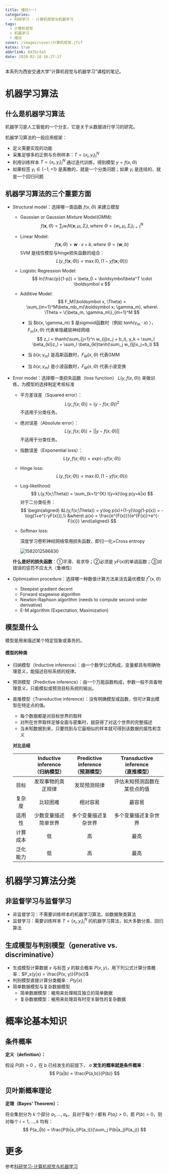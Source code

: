 ```yaml
---
title: 绪论(一)
categories:
  - 科研学习 - 计算机视觉与机器学习
tags:
  - 计算机视觉
  - 机器学习
  - 绪论
cover: /images/cover/计算机视觉.jfif
katex: true
abbrlink: 8435c4a5
date: 2020-02-18 16:27:17
---
```



本系列为西安交通大学“计算机视觉与机器学习”课程的笔记。

# 机器学习算法

## 什么是机器学习算法

机器学习是人工智能的一个分支，它是关于从数据进行学习的研究。

机器学习算法的一般应用框架：

- 定义需要实现的功能
- 采集足够多的正例与负例样本：$T=\{x_i, y_i\}_l^N$
- 利用训练样本 $T=\{x_i, y_i\}_l^N$ 通过迭代训练，得到模型 $y = f(x, \Theta)$
- 如果标签 $y_i \in \{-1, +1\}$ 是离散的，就是一个分类问题；如果 $y_i$ 是连续的，就是一个回归问题

## 机器学习算法的三个重要方面

- Structural model：选择哪一类函数 $f(x, \Theta)$ 来建立模型

  - Gaussian or Gaussian Mixture Model(GMM):
    $$
    f(\boldsymbol x, \Theta) = \sum_i{w_iN(\boldsymbol x; \mu_i, \Sigma_i)}, where\ \Theta = \{w_i, \mu_i, \Sigma_i\}_{i=1}^N
    $$

  - Linear Model:
    $$
    f(\boldsymbol x,\Theta) = \boldsymbol w\cdot x+b, where\ \Theta = \{\boldsymbol w,b\}
    $$
    SVM 是线性模型与hinge损失函数的组合：
    $$
    L(y,f(\boldsymbol x;\Theta)) = \max(0,(1-yf(\boldsymbol x;\Theta)))
    $$

  - Logistic Regression Model:
    $$
    ln(\frac{p}{1-p}) = \beta_0 + \boldsymbol\beta^T \cdot \boldsymbol x
    $$

  - Additive Model:
    $$
    F_M(\boldsymbol x, \Theta) = \sum_{m=1}^M\beta_mb_m(\boldsymbol x; \gamma_m), where\ \Theta = \{\beta_m, \gamma_m\}_{m=1}^M
    $$

    - 当 $b(x, \gamma_m) $ 是sigmoid函数时（例如 $tanh(\gamma_m \cdot x)$ ），$F_m(x, \Theta)$ 代表单隐藏层神经网络
      $$
      z_i = thanh(\sum_{j=1}^n w_{ij}x_j + b_i), y_k = \sum_l \beta_{kl}z_l = \sum_l \beta_{kl}tanh(\sum_j w_{lj}x_j+b_l)
      $$

    - 当 $b(x; \gamma_m)$ 是高斯函数时，$F_M(x,\Theta)$ 代表GMM
    - 当 $b(x; \gamma_m)$ 是小波函数时，$F_M(x,\Theta)$ 代表小波变换

- Error model：选择哪一类损失函数（loss function） $L(y, f(x, \Theta))$ 来做训练，为模型的选择制定考核标准

  - 平方差误差（Squared error）：
    $$
    L(y,f(x;\Theta)) = (y-f(x;\Theta))^2
    $$
    不适用于分类任务。

  - 绝对误差（Absolute error）：
    $$
    L(y,f(x;\Theta)) = ||y-f(x;\Theta)||
    $$
    不适用于分类任务。

  - 指数误差（Exponential loss）：
    $$
    L(y,f(x;\Theta)) = exp(-yf(x;\Theta))
    $$

  - Hinge loss:
    $$
    L(y,f(x;\Theta)) = \max(0, (1-yf(x;\Theta)))
    $$

  - Log-likelihood:
    $$
    L(y,f(x;\Theta)) = \sum_{k=1}^{K} I(y=k)\log p(y=k|x)
    $$
    对于二分类任务：
    $$
    \begin{aligned}
    &L(y,f(x;\Theta)) = y\log p(x)+(1-y)\log(1-p(x)) = -\log(1+e^{-yF(x)}),\\
    &where\ p(x) = \frac{e^{F(x)}}{e^{F(x)}+e^{-F(x)}}
    \end{aligned}
    $$

  - Softmax loss:

    深度学习卷积神经网络常用损失函数，即归一化+Cross entropy

    ![1582012586830](/images/绪论-一/1582012586830.png)

  **什么是好的损失函数**：①平滑、易求导；②必须是 $yF(x)$的单调函数；③对错误的惩罚不应太大（鲁棒性）

- Optimization procedure：选择哪一种数值计算方法来活去最优模型 $f^*(x, \Theta)$

  - Steepest gradient decent
  - Forward stagewise algorithm
  - Newton-Raphson algorithm (needs to compute second-order derivative)
  - E-M algorithm (Expectation, Maximization)

## 模型是什么

模型是用来描述某个特定现象或事务的。

#### 模型的种类

- 归纳模型（Inductive inference）：由一个数学公式构成，变量都具有明确物理意义，能描述目标系统的规律。

- 预测模型（Predictive inference）：由一个万能函数构成，参数一般不具备物理意义，只能模拟或预测目标系统的输出。

- 直推模型（Transductive inference）：没有明确模型或函数，但可计算出模型在特定点的值。

  - 每个数据都是对目标世界的取样
  - 对所在世界取样足够全面与密集时，就获得了对这个世界的完整描述
  - 当未知数据到来，只要找到与它最相似的样本就可得到该数据的属性和含义

  **对比总结**

  |          | Inductive inference<br />（归纳模型） | Predictive inference<br />（预测模型） | Transductive inference<br />（直推模型） |
  | :------: | :-----------------------------------: | :------------------------------------: | :--------------------------------------: |
  |   目标   |          发现事物的真正规律           |              发现预测规律              |       评估未知预测函数在某些点的值       |
  |  复杂度  |               比较困难                |                相对容易                |                  最容易                  |
  |  适用性  |         少数变量描述简单世界          |          多个变量描述复杂世界          |           多个变量描述复杂世界           |
  | 计算成本 |                  低                   |                   高                   |                   最高                   |
  | 泛化能力 |                  低                   |                   高                   |                   最高                   |

# 机器学习算法分类

## 非监督学习与监督学习

- 非监督学习：不需要训练样本的机器学习算法，如数据聚类算法
- 监督学习：需要训练样本 $T=\{x_i, y_i\}_l^N$ 的机器学习算法，如大多数分类、回归算法

## 生成模型与判别模型（generative vs. discriminative）

- 生成模型计算数据 $x$ 与标签 $y$ 的联合概率 $P(x, y)$，用下列公式计算分类概率：$P_x(y|x) = \frac{P(x, y)}{P(x)}$
- 判别模型直接计算分类概率：$P(y|x)$
- 简单数据模型与复杂数据模型
  - 简单数据模型：被用来处理相互独立的简单数据
  - 复杂数据模型：被用来处理具有时空关联性的复杂数据

# 概率论基本知识

## 条件概率

**定义（definition）：**

假设 $P(B)>0$ ，在 $b$ 已经发生的前提下， $a$ **发生的概率就是条件概率**：
$$
P(a|b) = \frac{P(a,b)}{P(b)}
$$

## 贝叶斯概率理论

**定理（Bayes' Theorem）：**

将全集划分为 $k$ 个部分 $a_1,...,a_k$，且对于每个 $i$ 都有 $P(a_i)>0$，若 $P(b) > 0$，则对每个 $i=1,...,k$ 均有：
$$
P(a_i|b) = \frac{P(b|a_i)P(a_i)}{\sum_j P(b|a_j)P(a_j)}
$$

# 更多

参考[科研学习-计算机视觉与机器学习](/categories/科研学习-计算机视觉与机器学习/)
